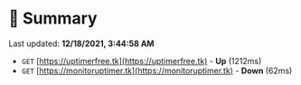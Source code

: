 # 📖 Summary
Last updated: **12/18/2021, 3:44:58 AM**

- `GET` [https://uptimerfree.tk](https://uptimerfree.tk) - **Up** (1212ms)
- `GET` [https://monitoruptimer.tk](https://monitoruptimer.tk) - **Down** (62ms)
